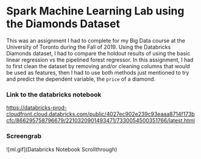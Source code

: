 # Spark Machine Learning Lab using the Diamonds Dataset

This was an assignment I had to complete for my Big Data course at the University of Toronto during the Fall of 2019. Using the Databricks Diamonds dataset, I had to compare the holdout results of using the basic linear regression vs the pipelined forest regressor. In this assignment, I had to first clean the dataset by removing and/or cleaning columns that would be used as features, then I had to use both methods just mentioned to try and predict the dependent variable, the `price` of a diamond.

### Link to the databricks notebook

https://databricks-prod-cloudfront.cloud.databricks.com/public/4027ec902e239c93eaaa8714f173bcfc/866295758796679/2210320901493471/7330054500351766/latest.html

### Screengrab

![ml.gif](Databricks Notebook Scrollthrough)
